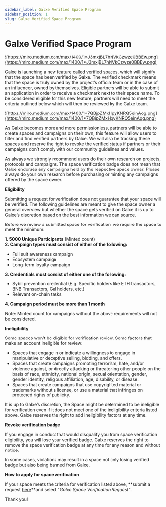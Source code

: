 ```yaml
---
sidebar_label: Galxe Verified Space Program
sidebar_position: 1
slug: Galxe Verified Space Program
---
```

# Galxe Verified Space Program

![https://miro.medium.com/max/1400/1*J3mxjBL7hNVkCzwze0BBEw.png](https://miro.medium.com/max/1400/1*J3mxjBL7hNVkCzwze0BBEw.png)

Galxe is launching a new feature called verified spaces, which will signify that the space has been verified by Galxe. The verified checkmark means that the space is truly owned by the project’s official team or in the case of an influencer, owned by themselves. Eligible partners will be able to submit an application in order to receive a checkmark next to their space name. To be considered eligible for this new feature, partners will need to meet the criteria outlined below which will then be reviewed by the Galxe team.

![https://miro.medium.com/max/1400/1*7QBjpZMxHpyKNRQ5einAog.png](https://miro.medium.com/max/1400/1*7QBjpZMxHpyKNRQ5einAog.png)

As Galxe becomes more and more permissionless, partners will be able to create spaces and campaigns on their own, this feature will allow users to filter and find verified partners by Galxe. We will also be tracking these spaces and reserve the right to revoke the verified status if partners or their campaigns don’t comply with our community guidelines and values.

As always we strongly recommend users do their own research on projects, protocols and campaigns. The space verification badge does not mean that Galxe endorses any campaigns held by the respective space owner. Please always do your own research before purchasing or minting any campaigns offered by the space owner.

**Eligibility**

Submitting a request for verification does not guarantee that your space will be verified. The following guidelines are meant to give the space owner a general overview but whether the space gets verified on Galxe it is up to Galxe’s discretion based on the best information we can source.

Before we review a submitted space for verification, we require the space to meet the minimum:

**1. 5000 Unique Participants** (Minted count)\
**2. Campaign types must consist of either of the following:**

* Full suit awareness campaign
* Ecosystem campaign
* Long-term loyalty campaign

**3. Credentials must consist of either one of the following:**

* Sybil prevention credential (E.g. Specific holders like ETH transactors, BNB Transactors, Gal holders, etc.)
* Relevant on-chain tasks

**4. Campaign period must be more than 1 month**

Note: Minted count for campaigns without the above requirements will not be considered.

**Ineligibility**

Some spaces won’t be eligible for verification review. Some factors that make an account ineligible for review:

* Spaces that engage in or indicate a willingness to engage in manipulative or deceptive selling, bidding, and offers.
* Spaces that create campaigns promoting terrorism, hate, and/or violence against, or directly attacking or threatening other people on the basis of race, ethnicity, national origin, sexual orientation, gender, gender identity, religious affiliation, age, disability, or disease.
* Spaces that create campaigns that use copyrighted material or trademarks without a license, or use a material that infringes on protected rights of publicity.

It is up to Galxe’s discretion, the Space might be determined to be ineligible for verification even if it does not meet one of the ineligibility criteria listed above. Galxe reserves the right to add ineligibility factors at any time.

**Revoke verification badge**

If you engage in conduct that would disqualify you from space verification eligibility, you will lose your verified badge. Galxe reserves the right to remove the space verification badge at any time for any reason and without notice.

In some cases, violations may result in a space not only losing verified badge but also being banned from Galxe.

**How to apply for space verification**

If your space meets the criteria for verification listed above, **submit a request [here](https://gal.xyz/dashboard-support)**and select "*Galxe Space Verification Request"*. 

Thank you!